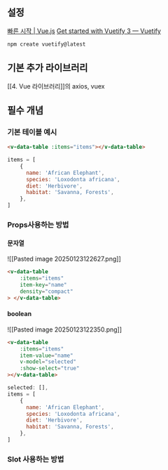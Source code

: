 ## 설정
[빠른 시작 | Vue.js](https://ko.vuejs.org/guide/quick-start.html)
[Get started with Vuetify 3 — Vuetify](https://vuetifyjs.com/en/getting-started/installation/)
```bash
npm create vuetify@latest
```


## 기본 추가 라이브러리
[[4. Vue 라이브러리]]의 axios, vuex


## 필수 개념
### 기본 테이블 예시
```html
<v-data-table :items="items"></v-data-table>
```

```js
items = [
	{
	  name: 'African Elephant',
	  species: 'Loxodonta africana',
	  diet: 'Herbivore',
	  habitat: 'Savanna, Forests',
	},
]
```

### Props사용하는 방법

#### 문자열
![[Pasted image 20250123122627.png]]

```html
<v-data-table 
	:items="items" 
	item-key="name" 
	density="compact"
> </v-data-table>
```


#### boolean
![[Pasted image 20250123122350.png]]

```html
<v-data-table
    :items="items"
    item-value="name"
    v-model="selected"
    :show-select="true"
></v-data-table>
```

```js
selected: [],
items = [
	{
	  name: 'African Elephant',
	  species: 'Loxodonta africana',
	  diet: 'Herbivore',
	  habitat: 'Savanna, Forests',
	},
]
```


### Slot 사용하는 방법
